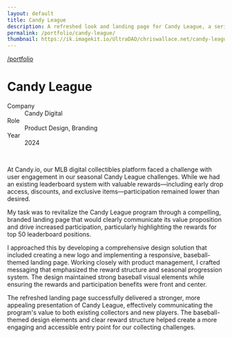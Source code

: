 ```yaml
---
layout: default
title: Candy League
description: A refreshed look and landing page for Candy League, a series of challenges for Candy's MLB collectors.
permalink: /portfolio/candy-league/
thumbnail: https://ik.imagekit.io/UltraDAO/chriswallace.net/candy-league-thumbnail.png
---
```


<div class="portfolio-group-heading">
  <a class="back fade-in-element" href="/">/portfolio</a>
  <h1 class="fade-in-element mb-3">Candy League</h1>
  <dl class="project-list fade-in-element">
    <div>
      <dt>Company</dt>
      <dd>Candy Digital</dd>
    </div>
    <div>
      <dt>Role</dt>
      <dd>Product Design, Branding</dd>
    </div>
    <div>
      <dt>Year</dt>
      <dd>2024</dd>
    </div>
  </dl>
</div>

<div class="content-container-wo mb-12">
  <picture>
    <source media="(max-width: 480px)" 
            srcset="https://ik.imagekit.io/UltraDAO/chriswallace.net/candy-league-mobile.png?tr=w-800,q-60,f-auto">
    <source media="(min-width: 481px)" 
            srcset="https://ik.imagekit.io/UltraDAO/chriswallace.net/candy-league-desktop.png?tr=w-800,q-60,f-auto 800w,
                    https://ik.imagekit.io/UltraDAO/chriswallace.net/candy-league-desktop.png?tr=w-1200,q-60,f-auto 1200w,
                    https://ik.imagekit.io/UltraDAO/chriswallace.net/candy-league-desktop.png?tr=w-1600,q-60,f-auto 1600w,
                    https://ik.imagekit.io/UltraDAO/chriswallace.net/candy-league-desktop.png?tr=w-2500,q-60,f-auto 2500w">
    <img src="https://ik.imagekit.io/UltraDAO/chriswallace.net/candy-league-desktop.png?tr=w-2500,q-60,f-auto"
         class="fade-in-element w-full block mb-1.5" 
         alt="" 
         loading="lazy">
  </picture>
  <picture>
    <source media="(max-width: 480px)" 
            srcset="https://ik.imagekit.io/UltraDAO/chriswallace.net/candy-league-homepage-mobile.png?tr=w-800,q-60,f-auto">
    <source media="(min-width: 481px)" 
            srcset="https://ik.imagekit.io/UltraDAO/chriswallace.net/candy-league-homepage-desktop.png?tr=w-800,q-60,f-auto 800w,
                    https://ik.imagekit.io/UltraDAO/chriswallace.net/candy-league-homepage-desktop.png?tr=w-1200,q-60,f-auto 1200w,
                    https://ik.imagekit.io/UltraDAO/chriswallace.net/candy-league-homepage-desktop.png?tr=w-1600,q-60,f-auto 1600w,
                    https://ik.imagekit.io/UltraDAO/chriswallace.net/candy-league-homepage-desktop.png?tr=w-2500,q-60,f-auto 2500w">
    <img src="https://ik.imagekit.io/UltraDAO/chriswallace.net/candy-league-homepage-desktop.png?tr=w-2500,q-60,f-auto"
         class="fade-in-element w-full block mb-1.5" 
         alt="" 
         loading="lazy">
  </picture>
  <picture>
    <source media="(max-width: 480px)" 
            srcset="https://ik.imagekit.io/UltraDAO/chriswallace.net/candy-league-rewards-mobile.png?tr=w-800,q-60,f-auto">
    <source media="(min-width: 481px)" 
            srcset="https://ik.imagekit.io/UltraDAO/chriswallace.net/candy-league-rewards-desktop.png?tr=w-800,q-60,f-auto 800w,
                    https://ik.imagekit.io/UltraDAO/chriswallace.net/candy-league-rewards-desktop.png?tr=w-1200,q-60,f-auto 1200w,
                    https://ik.imagekit.io/UltraDAO/chriswallace.net/candy-league-rewards-desktop.png?tr=w-1600,q-60,f-auto 1600w,
                    https://ik.imagekit.io/UltraDAO/chriswallace.net/candy-league-rewards-desktop.png?tr=w-2500,q-60,f-auto 2500w">
    <img src="https://ik.imagekit.io/UltraDAO/chriswallace.net/candy-league-rewards-desktop.png?tr=w-2500,q-60,f-auto"
         class="fade-in-element w-full block mb-1.5" 
         alt="" 
         loading="lazy">
  </picture>
  <picture>
    <source media="(max-width: 480px)" 
            srcset="https://ik.imagekit.io/UltraDAO/chriswallace.net/candy-league-mobile-mobile.png?tr=w-800,q-60,f-auto">
    <source media="(min-width: 481px)" 
            srcset="https://ik.imagekit.io/UltraDAO/chriswallace.net/candy-league-mobile-desktop.png?tr=w-800,q-60,f-auto 800w,
                    https://ik.imagekit.io/UltraDAO/chriswallace.net/candy-league-mobile-desktop.png?tr=w-1200,q-60,f-auto 1200w,
                    https://ik.imagekit.io/UltraDAO/chriswallace.net/candy-league-mobile-desktop.png?tr=w-1600,q-60,f-auto 1600w,
                    https://ik.imagekit.io/UltraDAO/chriswallace.net/candy-league-mobile-desktop.png?tr=w-2500,q-60,f-auto 2500w">
    <img src="https://ik.imagekit.io/UltraDAO/chriswallace.net/candy-league-mobile-desktop.png?tr=w-2500,q-60,f-auto"
         class="fade-in-element w-full block mb-1.5" 
         alt="" 
         loading="lazy">
  </picture>
</div>

<div class="portfolio-content-wrapper">
  <p class="fade-in-element">At Candy.io, our MLB digital collectibles platform faced a challenge with user engagement in our seasonal Candy League challenges. While we had an existing leaderboard system with valuable rewards—including early drop access, discounts, and exclusive items—participation remained lower than desired.</p>

  <p class="fade-in-element">My task was to revitalize the Candy League program through a compelling, branded landing page that would clearly communicate its value proposition and drive increased participation, particularly highlighting the rewards for top 50 leaderboard positions.</p>

  <p class="fade-in-element">I approached this by developing a comprehensive design solution that included creating a new logo and implementing a responsive, baseball-themed landing page. Working closely with product management, I crafted messaging that emphasized the reward structure and seasonal progression system. The design maintained strong baseball visual elements while ensuring the rewards and participation benefits were front and center.</p>

  <p class="fade-in-element">The refreshed landing page successfully delivered a stronger, more appealing presentation of Candy League, effectively communicating the program's value to both existing collectors and new players. The baseball-themed design elements and clear reward structure helped create a more engaging and accessible entry point for our collecting challenges.</p>
</div>
